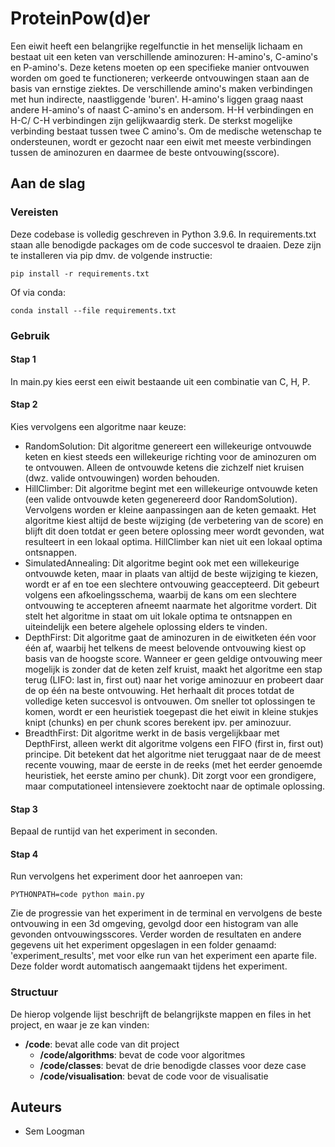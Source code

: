 # ProteinPow(d)er

Een eiwit heeft een belangrijke regelfunctie in het menselijk lichaam en bestaat uit een keten van verschillende aminozuren: H-amino's, C-amino's en P-amino's. Deze ketens moeten op een specifieke manier ontvouwen worden om goed te functioneren; verkeerde ontvouwingen staan aan de basis van ernstige ziektes. De verschillende amino's maken verbindingen met hun indirecte, naastliggende 'buren'. H-amino's liggen graag naast andere H-amino's of naast C-amino's en andersom. H-H verbindingen en H-C/ C-H verbindingen zijn gelijkwaardig sterk. De sterkst mogelijke verbinding bestaat tussen twee C amino's. Om de medische wetenschap te ondersteunen, wordt er gezocht naar een eiwit met meeste verbindingen tussen de aminozuren en daarmee de beste ontvouwing(sscore).

## Aan de slag

### Vereisten

Deze codebase is volledig geschreven in Python 3.9.6. In requirements.txt staan alle benodigde packages om de code succesvol te draaien. Deze zijn te installeren via pip dmv. de volgende instructie:

```
pip install -r requirements.txt
```

Of via conda:

```
conda install --file requirements.txt
```

### Gebruik
#### Stap 1
In main.py kies eerst een eiwit bestaande uit een combinatie van C, H, P. 
#### Stap 2
Kies vervolgens een algoritme naar keuze:
 - RandomSolution: Dit algoritme genereert een willekeurige ontvouwde keten en kiest steeds een willekeurige richting voor de aminozuren om te ontvouwen. Alleen de ontvouwde ketens die zichzelf niet kruisen (dwz. valide ontvouwingen) worden behouden.
 - HillClimber: Dit algoritme begint met een willekeurige ontvouwde keten (een valide ontvouwde keten gegenereerd door RandomSolution). Vervolgens worden er kleine aanpassingen aan de keten gemaakt. Het algoritme kiest altijd de beste wijziging (de verbetering van de score) en blijft dit doen totdat er geen betere oplossing meer wordt gevonden, wat resulteert in een lokaal optima. HillClimber kan niet uit een lokaal optima ontsnappen.
 - SimulatedAnnealing: Dit algoritme begint ook met een willekeurige ontvouwde keten, maar in plaats van altijd de beste wijziging te kiezen, wordt er af en toe een slechtere ontvouwing geaccepteerd. Dit gebeurt volgens een afkoelingsschema, waarbij de kans om een slechtere ontvouwing te accepteren afneemt naarmate het algoritme vordert. Dit stelt het algoritme in staat om uit lokale optima te ontsnappen en uiteindelijk een betere algehele oplossing elders te vinden.
 - DepthFirst: Dit algoritme gaat de aminozuren in de eiwitketen één voor één af, waarbij het telkens de meest belovende ontvouwing kiest op basis van de hoogste score. Wanneer er geen geldige ontvouwing meer mogelijk is zonder dat de keten zelf kruist, maakt het algoritme een stap terug (LIFO: last in, first out) naar het vorige aminozuur en probeert daar de op één na beste ontvouwing. Het herhaalt dit proces totdat de volledige keten succesvol is ontvouwen. Om sneller tot oplossingen te komen, wordt er een heuristiek toegepast die het eiwit in kleine stukjes knipt (chunks) en per chunk scores berekent ipv. per aminozuur. 
 - BreadthFirst: Dit algoritme werkt in de basis vergelijkbaar met DepthFirst, alleen werkt dit algoritme volgens een FIFO (first in, first out) principe. Dit betekent dat het algoritme niet teruggaat naar de de meest recente vouwing, maar de eerste in de reeks (met het eerder genoemde heuristiek, het eerste amino per chunk). Dit zorgt voor een grondigere, maar computationeel intensievere zoektocht naar de optimale oplossing.

#### Stap 3
Bepaal de runtijd van het experiment in seconden.
#### Stap 4 
Run vervolgens het experiment door het aanroepen van:
```
PYTHONPATH=code python main.py
```

Zie de progressie van het experiment in de terminal en vervolgens de beste ontvouwing in een 3d omgeving, gevolgd door een histogram van alle gevonden ontvouwingsscores. Verder worden de resultaten en andere gegevens uit het experiment opgeslagen in een folder genaamd: 'experiment_results', met voor elke run van het experiment een aparte file. Deze folder wordt automatisch aangemaakt tijdens het experiment. 

### Structuur

De hierop volgende lijst beschrijft de belangrijkste mappen en files in het project, en waar je ze kan vinden:

- **/code**: bevat alle code van dit project
  - **/code/algorithms**: bevat de code voor algoritmes
  - **/code/classes**: bevat de drie benodigde classes voor deze case
  - **/code/visualisation**: bevat de code voor de visualisatie

## Auteurs
- Sem Loogman

